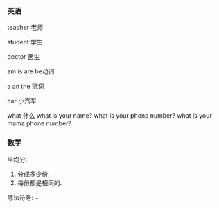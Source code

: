 ### 英语 
teacher        老师

student        学生 

doctor         医生  

am is are      be动词

a an the       冠词

car            小汽车

what           什么
               what is your name?
               what is your phone number?
               what is your mama phone number?


### 数学   
平均分: 
1. 分成多少份.
2. 每份都是相同的.

除法符号:
÷

